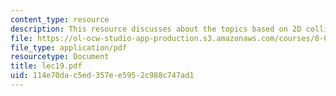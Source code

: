 ```yaml
---
content_type: resource
description: This resource discusses about the topics based on 2D collisions.
file: https://ol-ocw-studio-app-production.s3.amazonaws.com/courses/8-01l-physics-i-classical-mechanics-fall-2005/114e70dac5ed357ee5952c988c747ad1_lec19.pdf
file_type: application/pdf
resourcetype: Document
title: lec19.pdf
uid: 114e70da-c5ed-357e-e595-2c988c747ad1
---
```

